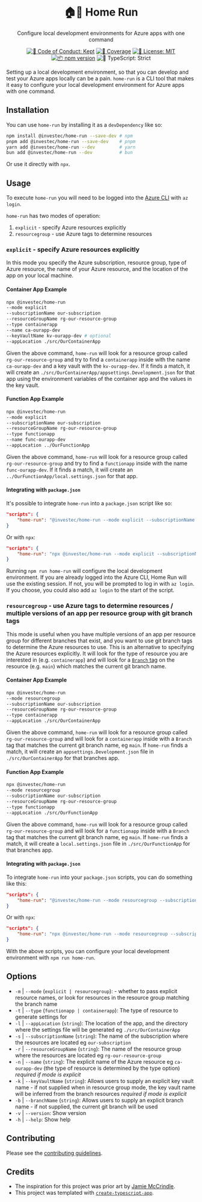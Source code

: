<h1 align="center">🏠🏃 Home Run</h1>

<p align="center">Configure local development environments for Azure apps with one command</p>

<p align="center">
    <a href="https://github.com/investec/home-run/blob/main/.github/CODE_OF_CONDUCT.md" target="_blank"><img alt="🤝 Code of Conduct: Kept" src="https://img.shields.io/badge/%F0%9F%A4%9D_code_of_conduct-kept-21bb42" /></a>
    <a href="https://codecov.io/gh/investec/home-run" target="_blank"><img alt="🧪 Coverage" src="https://img.shields.io/codecov/c/github/investec/home-run?label=%F0%9F%A7%AA%20coverage" /></a>
    <a href="https://github.com/investec/home-run/blob/main/LICENSE.md" target="_blank"><img alt="📝 License: MIT" src="https://img.shields.io/badge/%F0%9F%93%9D_license-MIT-21bb42.svg"></a>
    <a href="http://npmjs.com/package/home-run"><img alt="📦 npm version" src="https://img.shields.io/npm/v/home-run?color=21bb42&label=%F0%9F%93%A6%20npm" /></a>
    <img alt="💪 TypeScript: Strict" src="https://img.shields.io/badge/%F0%9F%92%AA_typescript-strict-21bb42.svg" />
</p>

Setting up a local development environment, so that you can develop and test your Azure apps locally can be a pain. `home-run` is a CLI tool that makes it easy to configure your local development environment for Azure apps with one command.

## Installation

You can use `home-run` by installing it as a `devDependency` like so:

```sh
npm install @investec/home-run --save-dev # npm
pnpm add @investec/home-run --save-dev    # pnpm
yarn add @investec/home-run --dev         # yarn
bun add @investec/home-run --dev          # bun
```

Or use it directly with `npx`.

## Usage

To execute `home-run` you will need to be logged into the [Azure CLI](https://learn.microsoft.com/en-us/cli/azure/) with `az login`.

`home-run` has two modes of operation:

1. `explicit` - specify Azure resources explicitly
2. `resourcegroup` - use Azure tags to determine resources

### `explicit` - specify Azure resources explicitly

In this mode you specify the Azure subscription, resource group, type of Azure resource, the name of your Azure resource, and the location of the app on your local machine.

#### Container App Example

```sh
npx @investec/home-run
--mode explicit
--subscriptionName our-subscription
--resourceGroupName rg-our-resource-group
--type containerapp
--name ca-ourapp-dev
--keyVaultName kv-ourapp-dev # optional
--appLocation ./src/OurContainerApp
```

Given the above command, `home-run` will look for a resource group called `rg-our-resource-group` and try to find a `containerapp` inside with the name `ca-ourapp-dev` and a key vault with the `kv-ourapp-dev`. If it finds a match, it will create an `./src/OurContainerApp/appsettings.Development.json` for that app using the environment variables of the container app and the values in the key vault.

#### Function App Example

```sh
npx @investec/home-run
--mode explicit
--subscriptionName our-subscription
--resourceGroupName rg-our-resource-group
--type functionapp
--name func-ourapp-dev
--appLocation ../OurFunctionApp
```

Given the above command, `home-run` will look for a resource group called `rg-our-resource-group` and try to find a `functionapp` inside with the name `func-ourapp-dev`. If it finds a match, it will create an `../OurFunctionApp/local.settings.json` for that app.

#### Integrating with `package.json`

It's possible to integrate `home-run` into a `package.json` script like so:

```json
"scripts": {
    "home-run": "@investec/home-run --mode explicit --subscriptionName our-subscription --resourceGroupName rg-our-resource-group --type containerapp --name ca-ourapp-dev --keyVaultName kv-ourapp-dev --appLocation ./src/OurContainerApp"
}
```

Or with `npx`:

```json
"scripts": {
    "home-run": "npx @investec/home-run --mode explicit --subscriptionName our-subscription --resourceGroupName rg-our-resource-group --type containerapp --name ca-ourapp-dev --appLocation ./src/OurContainerApp"
}
```

Running `npm run home-run` will configure the local development environment. If you are already logged into the Azure CLI, Home Run will use the existing session. If not, you will be prompted to log in with `az login`. If you choose, you could also add `az login` to the start of the script.

### `resourcegroup` - use Azure tags to determine resources / multiple versions of an app per resource group with git branch tags

This mode is useful when you have multiple versions of an app per resource group for different branches that exist, and you want to use git branch tags to determine the Azure resources to use. This is an alternative to specifying the Azure resources explicitly. It will look for the type of resource you are interested in (e.g. `containerapp`) and will look for a [`Branch` tag](https://learn.microsoft.com/en-us/azure/azure-resource-manager/management/tag-resources) on the resource (e.g. `main`) which matches the current git branch name.

#### Container App Example

```sh
npx @investec/home-run
--mode resourcegroup
--subscriptionName our-subscription
--resourceGroupName rg-our-resource-group
--type containerapp
--appLocation ./src/OurContainerApp
```

Given the above command, `home-run` will look for a resource group called `rg-our-resource-group` and will look for a `containerapp` inside with a `Branch` tag that matches the current git branch name, eg `main`. If `home-run` finds a match, it will create an `appsettings.Development.json` file in `./src/OurContainerApp` for that branches app.

#### Function App Example

```sh
npx @investec/home-run
--mode resourcegroup
--subscriptionName our-subscription
--resourceGroupName rg-our-resource-group
--type functionapp
--appLocation ./src/OurFunctionApp
```

Given the above command, `home-run` will look for a resource group called `rg-our-resource-group` and will look for a `functionapp` inside with a `Branch` tag that matches the current git branch name, eg `main`. If `home-run` finds a match, it will create a `local.settings.json` file in `./src/OurFunctionApp` for that branches app.

#### Integrating with `package.json`

To integrate `home-run` into your `package.json` scripts, you can do something like this:

```json
"scripts": {
    "home-run": "@investec/home-run --mode resourcegroup --subscriptionName our-subscription --resourceGroupName rg-our-resource-group --type containerapp --appLocation ./src/OurContainerApp"
}
```

Or with `npx`:

```json
"scripts": {
    "home-run": "npx @investec/home-run --mode resourcegroup --subscriptionName our-subscription --resourceGroupName rg-our-resource-group --type containerapp --appLocation ./src/OurContainerApp"
}
```

With the above scripts, you can configure your local development environment with `npm run home-run`.

## Options

- `-m` | `--mode` (`explicit | resourcegroup`): - whether to pass explicit resource names, or look for resources in the resource group matching the branch name
- `-t` | `--type` (`functionapp | containerapp`): The type of resource to generate settings for
- `-l` | `--appLocation` (`string`): The location of the app, and the directory where the settings file will be generated eg `./src/OurContainerApp`
- `-s` | `--subscriptionName` (`string`): The name of the subscription where the resources are located eg `our-subscription`
- `-r` | `--resourceGroupName` (`string`): The name of the resource group where the resources are located eg `rg-our-resource-group`
- `-n` | `--name` (`string`): The explicit name of the Azure resource eg `ca-ourapp-dev` (the type of resource is determined by the type option) _required if mode is explicit_
- `-k` | `--keyVaultName` (`string`): Allows users to supply an explicit key vault name - if not supplied when in resource group mode, the key vault name will be inferred from the branch resources _required if mode is explicit_
- `-b` | `--branchName` (`string`): Allows users to supply an explicit branch name - if not supplied, the current git branch will be used
- `-v` | `--version`: Show version
- `-h` | `--help`: Show help

## Contributing

Please see the [contributing guidelines](.github/CONTRIBUTING.md).

## Credits

- The inspiration for this project was prior art by [Jamie McCrindle](https://github.com/jamiemccrindle).
- This project was templated with [`create-typescript-app`](https://github.com/JoshuaKGoldberg/create-typescript-app).
